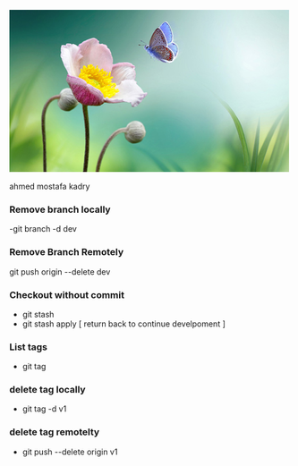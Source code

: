 ![Test hello](spring-images-min.jpg)

ahmed mostafa kadry
### Remove branch locally 
-git branch -d dev

### Remove Branch Remotely
git push origin --delete dev


### Checkout without commit
- git stash 
- git stash apply [ return back to continue develpoment ]


### List tags
- git tag

### delete tag locally
- git tag -d v1


### delete tag remotelty
- git push --delete origin v1

